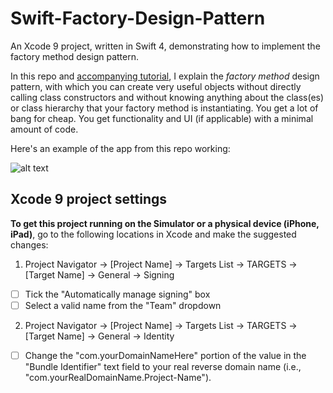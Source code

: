 # Swift-Factory-Design-Pattern
An Xcode 9 project, written in Swift 4, demonstrating how to implement the factory method design pattern.

In this repo and [accompanying tutorial](http://iosbrain.com/blog/2018/07/31/two-creational-design-patterns-in-swift-4-factory-method-and-singleton/), I explain the _factory method_ design pattern, with which you can create very useful objects without directly calling class constructors and without knowing anything about the class(es) or class hierarchy that your factory method is instantiating. You get a lot of bang for cheap. You get functionality and UI (if applicable) with a minimal amount of code.

Here's an example of the app from this repo working:

![alt text][logo1]

[logo1]: http://iosbrain.com/wp-content/uploads/2018/07/Factory_Method.gif "Factory Method"

## Xcode 9 project settings
**To get this project running on the Simulator or a physical device (iPhone, iPad)**, go to the following locations in Xcode and make the suggested changes:

1. Project Navigator -> [Project Name] -> Targets List -> TARGETS -> [Target Name] -> General -> Signing
- [ ] Tick the "Automatically manage signing" box
- [ ] Select a valid name from the "Team" dropdown
  
2. Project Navigator -> [Project Name] -> Targets List -> TARGETS -> [Target Name] -> General -> Identity
- [ ] Change the "com.yourDomainNameHere" portion of the value in the "Bundle Identifier" text field to your real reverse domain name (i.e., "com.yourRealDomainName.Project-Name").

